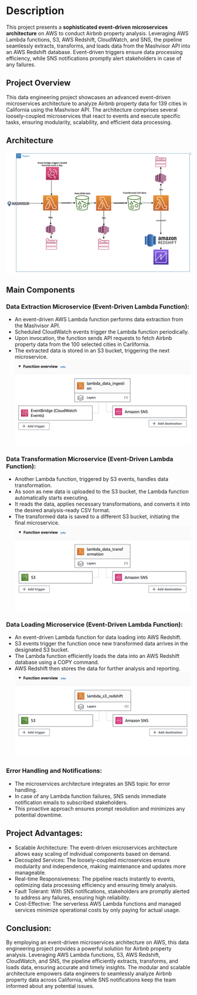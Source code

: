 # Description
This project presents a **sophisticated event-driven microservices architecture** on AWS to conduct Airbnb property analysis. Leveraging AWS Lambda functions, S3, AWS Redshift, CloudWatch, and SNS, the pipeline seamlessly extracts, transforms, and loads data from the Mashvisor API into an AWS Redshift database. Event-driven triggers ensure data processing efficiency, while SNS notifications promptly alert stakeholders in case of any failures.

## Project Overview
This data engineering project showcases an advanced event-driven microservices architecture to analyze Airbnb property data for 139 cities in California using the Mashvisor API. The architecture comprises several loosely-coupled microservices that react to events and execute specific tasks, ensuring modularity, scalability, and efficient data processing.

## Architecture
![Architecture](images/architecture.png)


## Main Components

### Data Extraction Microservice (Event-Driven Lambda Function):
- An event-driven AWS Lambda function performs data extraction from the Mashvisor API.
- Scheduled CloudWatch events trigger the Lambda function periodically.
- Upon invocation, the function sends API requests to fetch Airbnb property data from the 100 selected cities in Carlifornia.
- The extracted data is stored in an S3 bucket, triggering the next microservice.
![ingestion](images/data_ingestion.png)

### Data Transformation Microservice (Event-Driven Lambda Function):
- Another Lambda function, triggered by S3 events, handles data transformation.
- As soon as new data is uploaded to the S3 bucket, the Lambda function automatically starts executing.
- It reads the data, applies necessary transformations, and converts it into the desired analysis-ready CSV format.
- The transformed data is saved to a different S3 bucket, initiating the final microservice.
![transformation](images/data_transf.png)

### Data Loading Microservice (Event-Driven Lambda Function):
- An event-driven Lambda function for data loading into AWS Redshift.
- S3 events trigger the function once new transformed data arrives in the designated S3 bucket.
- The Lambda function efficiently loads the data into an AWS Redshift database using a COPY command.
- AWS Redshift then stores the data for further analysis and reporting.
![redshift](images/data_to_redshift.png)

### Error Handling and Notifications:
- The microservices architecture integrates an SNS topic for error handling.
- In case of any Lambda function failures, SNS sends immediate notification emails to subscribed stakeholders.
- This proactive approach ensures prompt resolution and minimizes any potential downtime.

## Project Advantages:
- Scalable Architecture: The event-driven microservices architecture allows easy scaling of individual components based on demand.
- Decoupled Services: The loosely-coupled microservices ensure modularity and independence, making maintenance and updates more manageable.
- Real-time Responsiveness: The pipeline reacts instantly to events, optimizing data processing efficiency and ensuring timely analysis.
- Fault Tolerant: With SNS notifications, stakeholders are promptly alerted to address any failures, ensuring high reliability.
- Cost-Effective: The serverless AWS Lambda functions and managed services minimize operational costs by only paying for actual usage.

## Conclusion:
By employing an event-driven microservices architecture on AWS, this data engineering project provides a powerful solution for Airbnb property analysis. Leveraging AWS Lambda functions, S3, AWS Redshift, CloudWatch, and SNS, the pipeline efficiently extracts, transforms, and loads data, ensuring accurate and timely insights. The modular and scalable architecture empowers data engineers to seamlessly analyze Airbnb property data across California, while SNS notifications keep the team informed about any potential issues.
